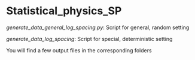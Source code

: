 # Statistical_physics_SP
*generate_data_general_log_spacing.py*: Script for general, random setting


*generate_data_log_spacing*: Script for special, deterministic setting

You will find a few output files in the corresponding folders
